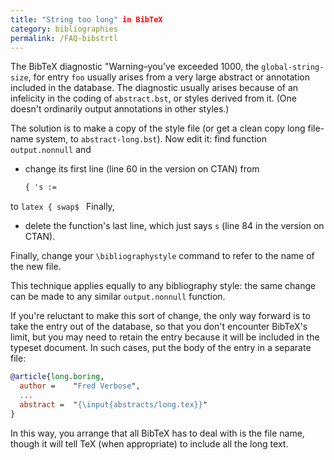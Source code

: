 ```yaml
---
title: "String too long" in BibTeX
category: bibliographies
permalink: /FAQ-bibstrtl
---
```


The BibTeX diagnostic "Warning&ndash;you've exceeded 1000, the
`global-string-size`, for entry `foo` usually arises
from a very large abstract or annotation included in the database.
The diagnostic usually arises because of an infelicity in the coding of
`abstract.bst`, or styles derived from it.  (One doesn't
ordinarily output annotations in other styles.)

The solution is to make a copy of the style file (or get a clean copy
long file-name system, to `abstract-long.bst`).  Now edit it: find
function `output.nonnull` and
  

-  change its first line (line 60 in the version on CTAN)
    from
    ```latex
    { 's :=
    ```
  to
    ```latex
    { swap$
    ```
  Finally,
-  delete the function's last line, which just says `s`
    (line 84 in the version on CTAN).

Finally, change your `\bibliographystyle` command to refer to the
name of the new file.

This technique applies equally to any bibliography style: the same
change can be made to any similar `output.nonnull` function.

If you're reluctant to make this sort of change, the only way forward
is to take the entry out of the database, so that you don't encounter
BibTeX's limit, but you may need to retain the entry because it
will be included in the typeset document.  In such cases, put the body
of the entry in a separate file:
```bibtex
@article{long.boring,
  author =    "Fred Verbose",
  ...
  abstract =  "{\input{abstracts/long.tex}}"
}
```
In this way, you arrange that all BibTeX has to deal with is the
file name, though it will tell TeX (when appropriate) to include
all the long text.

